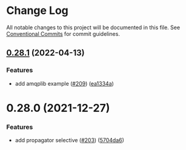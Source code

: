 # Change Log

All notable changes to this project will be documented in this file.
See [Conventional Commits](https://conventionalcommits.org) for commit guidelines.

## [0.28.1](https://github.com/aspecto-io/opentelemetry-ext-js/compare/opentelemetry-propagator-selective@0.28.0...opentelemetry-propagator-selective@0.28.1) (2022-04-13)


### Features

* add amqplib example ([#209](https://github.com/aspecto-io/opentelemetry-ext-js/issues/209)) ([ea1334a](https://github.com/aspecto-io/opentelemetry-ext-js/commit/ea1334a0c812d20ae0e3d9d9c5e8163b5b268ed3))





# 0.28.0 (2021-12-27)


### Features

* add propagator selective ([#203](https://github.com/aspecto-io/opentelemetry-ext-js/issues/203)) ([5704da6](https://github.com/aspecto-io/opentelemetry-ext-js/commit/5704da6ab1990f8972875266b20505cb2727a81b))
